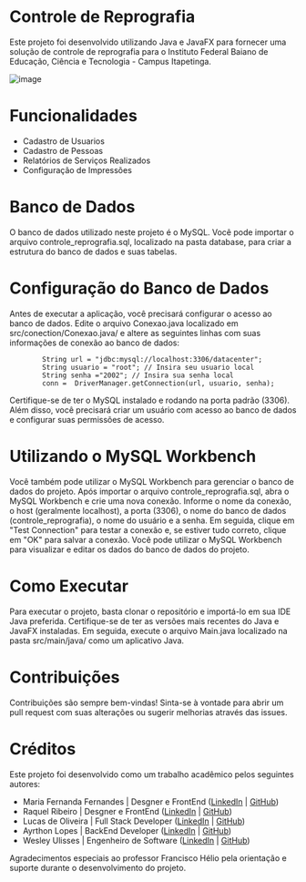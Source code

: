 # Controle de Reprografia 

Este projeto foi desenvolvido utilizando Java e JavaFX para fornecer uma solução de controle de reprografia para o Instituto Federal Baiano de Educação, Ciência e Tecnologia - Campus Itapetinga. 

![image](https://user-images.githubusercontent.com/90068576/227588719-69c131a7-5872-4f8a-82ca-2799607761d5.png)

# Funcionalidades
  * Cadastro de Usuarios
  * Cadastro de Pessoas
  * Relatórios de Serviços Realizados
  * Configuração de Impressões

# Banco de Dados
  O banco de dados utilizado neste projeto é o MySQL. Você pode importar o arquivo controle_reprografia.sql, localizado na pasta database, para criar a estrutura do    banco de dados e suas tabelas.

# Configuração do Banco de Dados
Antes de executar a aplicação, você precisará configurar o acesso ao banco de dados. Edite o arquivo Conexao.java localizado em src/conection/Conexao.java/ e altere as seguintes linhas com suas informações de conexão ao banco de dados:

            String url = "jdbc:mysql://localhost:3306/datacenter";
            String usuario = "root"; // Insira seu usuario local
            String senha ="2002"; // Insira sua senha local
            conn =  DriverManager.getConnection(url, usuario, senha);

Certifique-se de ter o MySQL instalado e rodando na porta padrão (3306). Além disso, você precisará criar um usuário com acesso ao banco de dados e configurar suas permissões de acesso.

# Utilizando o MySQL Workbench
Você também pode utilizar o MySQL Workbench para gerenciar o banco de dados do projeto. Após importar o arquivo controle_reprografia.sql, abra o MySQL Workbench e crie uma nova conexão. Informe o nome da conexão, o host (geralmente localhost), a porta (3306), o nome do banco de dados (controle_reprografia), o nome do usuário e a senha. Em seguida, clique em "Test Connection" para testar a conexão e, se estiver tudo correto, clique em "OK" para salvar a conexão. Você pode utilizar o MySQL Workbench para visualizar e editar os dados do banco de dados do projeto.

# Como Executar
Para executar o projeto, basta clonar o repositório e importá-lo em sua IDE Java preferida. Certifique-se de ter as versões mais recentes do Java e JavaFX instaladas. Em seguida, execute o arquivo Main.java localizado na pasta src/main/java/ como um aplicativo Java.

# Contribuições
Contribuições são sempre bem-vindas! Sinta-se à vontade para abrir um pull request com suas alterações ou sugerir melhorias através das issues.

# Créditos
Este projeto foi desenvolvido como um trabalho acadêmico pelos seguintes autores:

* Maria Fernanda Fernandes | Desgner e FrontEnd ([LinkedIn](https://www.linkedin.com/in/maria-fernanda-fernandes-0a8aa6250/) | [GitHub](https://github.com/mafxrnandxs))
* Raquel Ribeiro | Desgner e FrontEnd ([LinkedIn](https://www.linkedin.com/in/raquel-ribeiro-553b25260/) | [GitHub](https://github.com/ribeiroraquel))
* Lucas de Oliveira | Full Stack Developer ([LinkedIn](https://www.linkedin.com/in/lucas-de-oliveira-b39b41206/) | [GitHub](https://github.com/kollhall))
* Ayrthon Lopes | BackEnd Developer ([LinkedIn](https://www.linkedin.com/in/ayrton-lopes/) | [GitHub](https://github.com/Ayrton54))
* Wesley Ulisses | Engenheiro de Software ([LinkedIn](https://www.linkedin.com/in/wesley-ulisses/) | [GitHub](https://github.com/WesleyUlisses))

Agradecimentos especiais ao professor Francisco Hélio pela orientação e suporte durante o desenvolvimento do projeto.
